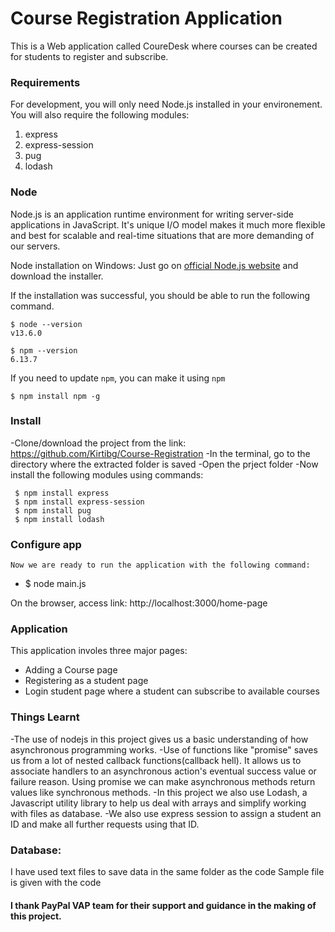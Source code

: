 # Course Registration Application

This is a Web application called CoureDesk where courses can be created for students to register and subscribe. 

### Requirements

For development, you will only need Node.js installed in your environement. You will also require the following modules:
1. express
2. express-session
3. pug
4. lodash 

### Node
Node.js is an application runtime environment for writing server-side applications in JavaScript. It's unique I/O model makes it much more flexible and best for scalable and real-time situations that are more demanding of our servers.

 Node installation on Windows:
  Just go on [official Node.js website](https://nodejs.org/) and download the installer.


If the installation was successful, you should be able to run the following command.

    $ node --version
    v13.6.0

    $ npm --version
    6.13.7

If you need to update `npm`, you can make it using `npm`

    $ npm install npm -g


### Install

   -Clone/download the project from the link: https://github.com/Kirtibg/Course-Registration
   -In the terminal, go to the directory where the extracted folder is saved
   -Open the prject folder 
   -Now install the following modules using commands:
   
     $ npm install express
     $ npm install express-session
     $ npm install pug
     $ npm install lodash 





### Configure app

    Now we are ready to run the application with the following command:
-
    $ node main.js
 
On the browser, access link: http://localhost:3000/home-page



### Application
This application involes three major pages:
   - Adding a Course page
   - Registering as a student page
   - Login student page where a student can subscribe to available courses
    
### Things Learnt
-The use of nodejs in this project gives us a basic understanding of how asynchronous programming works.
-Use of functions like "promise" saves us from a lot of nested callback functions(callback hell). It allows us to associate handlers to  an asynchronous action's eventual success value or failure reason. Using promise we can make asynchronous methods return values like synchronous methods.
-In this project we also use Lodash, a Javascript utility library to help us deal with arrays and simplify working with files as database.
-We also use express session to assign a student an ID and make all further requests using that ID.

    
### Database:
   I have used text files to save data in the same folder as the code
   Sample file is given with the code
   
#### I thank PayPal VAP team for their support and guidance in the making of this project.
